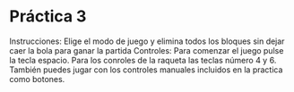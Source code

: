  # Práctica 3
Instrucciones:
    Elige el modo de juego y elimina todos los bloques sin dejar caer la bola para ganar la partida
Controles: 
    Para comenzar el juego pulse la tecla espacio. Para los conroles de la raqueta las teclas número 4 y 6.
    También puedes jugar con los controles manuales incluidos en la practica como botones.